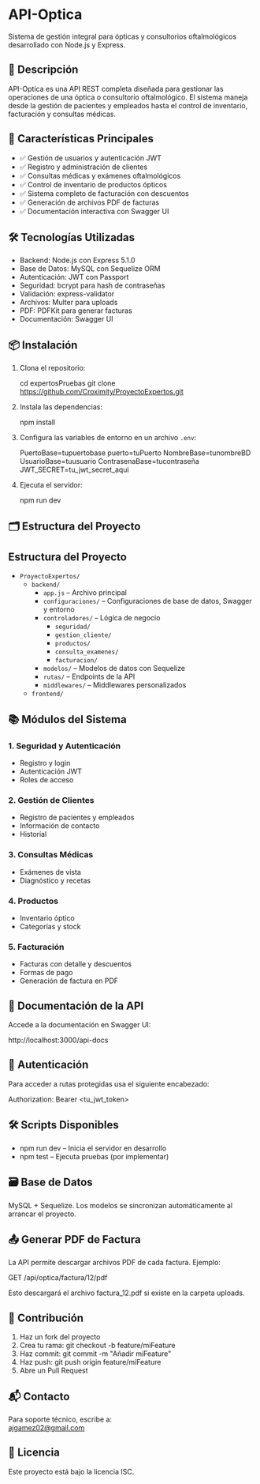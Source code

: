 # API-Optica

Sistema de gestión integral para ópticas y consultorios oftalmológicos desarrollado con Node.js y Express.

## 📌 Descripción

API-Optica es una API REST completa diseñada para gestionar las operaciones de una óptica o consultorio oftalmológico. El sistema maneja desde la gestión de pacientes y empleados hasta el control de inventario, facturación y consultas médicas.

## 🚀 Características Principales

- ✅ Gestión de usuarios y autenticación JWT
- ✅ Registro y administración de clientes
- ✅ Consultas médicas y exámenes oftalmológicos
- ✅ Control de inventario de productos ópticos
- ✅ Sistema completo de facturación con descuentos
- ✅ Generación de archivos PDF de facturas
- ✅ Documentación interactiva con Swagger UI

## 🛠️ Tecnologías Utilizadas

- Backend: Node.js con Express 5.1.0
- Base de Datos: MySQL con Sequelize ORM
- Autenticación: JWT con Passport
- Seguridad: bcrypt para hash de contraseñas
- Validación: express-validator
- Archivos: Multer para uploads
- PDF: PDFKit para generar facturas
- Documentación: Swagger UI

## 📦 Instalación

1. Clona el repositorio:

    cd expertosPruebas
    git clone https://github.com/Croximity/ProyectoExpertos.git
   

2. Instala las dependencias:

   npm install

3. Configura las variables de entorno en un archivo `.env`:

    PuertoBase=tupuertobase
    puerto=tuPuerto
    NombreBase=tunombreBD
    UsuarioBase=tuusuario
    ContrasenaBase=tucontraseña
    JWT_SECRET=tu_jwt_secret_aqui  

4. Ejecuta el servidor:

   npm run dev

## 🗂️ Estructura del Proyecto

## Estructura del Proyecto

- `ProyectoExpertos/`
  - `backend/`
    - `app.js` – Archivo principal
    - `configuraciones/` – Configuraciones de base de datos, Swagger y entorno
    - `controladores/` – Lógica de negocio
        - `seguridad/`
        - `gestion_cliente/`
        - `productos/`
        - `consulta_examenes/`
        - `facturacion/`
    - `modelos/` – Modelos de datos con Sequelize
    - `rutas/` – Endpoints de la API
    - `middlewares/` – Middlewares personalizados
  - `frontend/`


## 📚 Módulos del Sistema

### 1. Seguridad y Autenticación

- Registro y login
- Autenticación JWT
- Roles de acceso

### 2. Gestión de Clientes

- Registro de pacientes y empleados
- Información de contacto
- Historial

### 3. Consultas Médicas

- Exámenes de vista
- Diagnóstico y recetas

### 4. Productos

- Inventario óptico
- Categorías y stock

### 5. Facturación

- Facturas con detalle y descuentos
- Formas de pago
- Generación de factura en PDF

## 📘 Documentación de la API

Accede a la documentación en Swagger UI:

   http://localhost:3000/api-docs

## 🔐 Autenticación

Para acceder a rutas protegidas usa el siguiente encabezado:

   Authorization: Bearer <tu_jwt_token>

## 🛠️ Scripts Disponibles

- npm run dev – Inicia el servidor en desarrollo
- npm test – Ejecuta pruebas (por implementar)

## 🗃️ Base de Datos

MySQL + Sequelize. Los modelos se sincronizan automáticamente al arrancar el proyecto.

## 📤 Generar PDF de Factura

La API permite descargar archivos PDF de cada factura. Ejemplo:

   GET /api/optica/factura/12/pdf

Esto descargará el archivo factura_12.pdf si existe en la carpeta uploads.

## 🤝 Contribución

1. Haz un fork del proyecto
2. Crea tu rama: git checkout -b feature/miFeature
3. Haz commit: git commit -m "Añadir miFeature"
4. Haz push: git push origin feature/miFeature
5. Abre un Pull Request

## 📬 Contacto

Para soporte técnico, escribe a:  
ajgamez02@gmail.com

## 🪪 Licencia

Este proyecto está bajo la licencia ISC.
